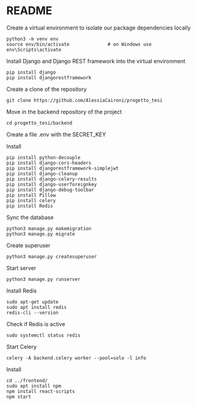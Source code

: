# README 

Create a virtual environment to isolate our package dependencies locally 
```
python3 -m venv env
source env/bin/activate              # on Windows use env\Scripts\activate
```

Install Django and Django REST framework into the virtual environment
```
pip install django
pip install djangorestframework
```

Create a clone of the repository 
```
git clone https://github.com/AlessiaCaironi/progetto_tesi
```

Move in the backend repository of the project
```
cd progetto_tesi/backend
```

Create a file .env with the SECRET_KEY

Install
```
pip install python-decouple
pip install django-cors-headers
pip install djangorestframework-simplejwt
pip install django-cleanup
pip install django-celery-results
pip install django-userforeignkey
pip install django-debug-toolbar
pip install Pillow
pip install celery
pip install Redis
```

Sync the database
```
python3 manage.py makemigration
python3 manage.py migrate
```

Create superuser
```
python3 manage.py createsuperuser
```

Start server
```
python3 manage.py runserver 
```

Install Redis 
```
sudo apt-get update
sudo apt install redis
redis-cli --version
```

Check if Redis is active 
```
sudo systemctl status redis
```

Start Celery 
```
celery -A backend.celery worker --pool=solo -l info 
```

Install
```
cd ../frontend/
sudo apt install npm
npm install react-scripts
npm start
```
